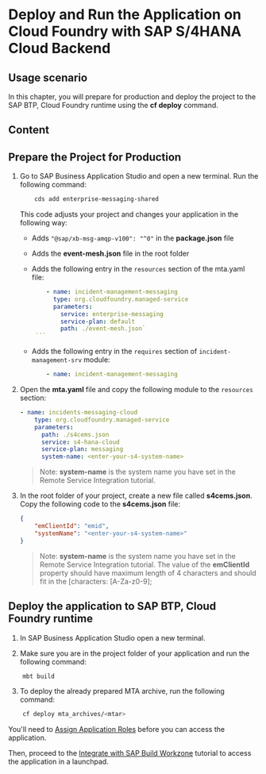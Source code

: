 # Deploy and Run the Application on Cloud Foundry with SAP S/4HANA Cloud Backend

## Usage scenario

In this chapter, you will prepare for production and deploy the project to the SAP BTP, Cloud Foundry runtime using the **cf deploy** command.

## Content

## Prepare the Project for Production

1. Go to SAP Business Application Studio and open a new terminal. Run the following command:

    ```bash
        cds add enterprise-messaging-shared
    ```

    This code adjusts your project and changes your application in the following way:

   - Adds `"@sap/xb-msg-amqp-v100": "^0"` in the **package.json** file
   - Adds the **event-mesh.json** file in the root folder
   - Adds the following entry in the `resources` section of the mta.yaml file:

        ```yaml
            - name: incident-management-messaging
              type: org.cloudfoundry.managed-service
              parameters:
                service: enterprise-messaging
                service-plan: default
                path: ./event-mesh.json`
         ```
    - Adds the following entry in the `requires` section of `incident-management-srv` module:

        ```yaml
            - name: incident-management-messaging
        ```

2. Open the **mta.yaml** file and copy the following module to the  `resources` section:

    ```yaml
    - name: incidents-messaging-cloud
        type: org.cloudfoundry.managed-service
        parameters:
          path: ./s4cems.json
          service: s4-hana-cloud
          service-plan: messaging
          system-name: <enter-your-s4-system-name>
    ```

    > Note: **system-name** is the system name you have set in the Remote Service Integration tutorial.

3. In the root folder of your project, create a new file called **s4cems.json**. Copy the following code to the **s4cems.json** file:

    ```json
    {
        "emClientId": "emid", 
        "systemName": "<enter-your-s4-system-name>"
    }
    ```

     > Note: **system-name** is the system name you have set in the Remote Service Integration tutorial.
     The value of the **emClientId** property should have maximum length of 4 characters and should fit in the [characters: [A-Za-z0-9]; 

## Deploy the application to SAP BTP, Cloud Foundry runtime

1. In SAP Business Application Studio open a new terminal.

2. Make sure you are in the project folder of your application and run the following command:

```bash
    mbt build
```

3. To deploy the already prepared MTA archive, run the following command:

```bash
    cf deploy mta_archives/<mtar>
```

You'll need to [Assign Application Roles](https://developers.sap.com/tutorials/user-role-assignment.html) before you can access the application.

Then, proceed to the [Integrate with SAP Build Workzone](https://developers.sap.com/tutorials/integrate-with-work-zone.html) tutorial to access the application in a launchpad.
